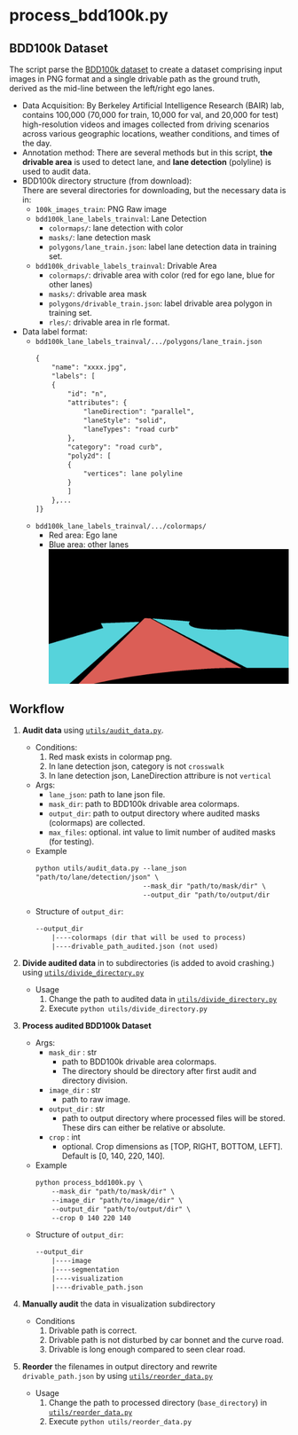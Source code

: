 # process_bdd100k.py
## BDD100k Dataset
The script parse the [BDD100k dataset](https://dl.cv.ethz.ch/bdd100k/data/)  to create a dataset comprising input images in PNG format and a single drivable path as the ground truth, derived as the mid-line between the left/right ego lanes. 

- Data Acquisition: By Berkeley Artificial Intelligence Research (BAIR) lab, contains 100,000 (70,000 for train, 10,000 for val, and 20,000 for test) high-resolution videos and images collected from driving scenarios across various geographic locations, weather conditions, and times of the day.
- Annotation method: There are several methods but in this script, **the drivable area** is used to detect lane, and **lane detection** (polyline) is used to audit data.
- BDD100k directory structure (from download):\
There are several directories for downloading, but the necessary data is in:
    - `100k_images_train`: PNG Raw image
    - `bdd100k_lane_labels_trainval`: Lane Detection
        - `colormaps/`: lane detection with color
        - `masks/`: lane detection mask
        - `polygons/lane_train.json`: label lane detection data in training set.
    - `bdd100k_drivable_labels_trainval`: Drivable Area
        - `colormaps/`: drivable area with color (red for ego lane, blue for other lanes)
        - `masks/`: drivable area mask
        - `polygons/drivable_train.json`: label drivable area polygon in training set.
        - `rles/`: drivable area in rle format.
- Data label format:
    - `bdd100k_lane_labels_trainval/.../polygons/lane_train.json`
        ```
        {
            "name": "xxxx.jpg",
            "labels": [
            {
                "id": "n",
                "attributes": {
                    "laneDirection": "parallel",
                    "laneStyle": "solid",
                    "laneTypes": "road curb"
                },
                "category": "road curb",
                "poly2d": [
                {
                    "vertices": lane polyline
                }
                ]
            },...
        ]}

        ```
    - `bdd100k_lane_labels_trainval/.../colormaps/`
        - Red area: Ego lane
        - Blue area: other lanes
    ![drivable_area_preview](../../../Media/BDD100k_drivable_area_preview.png)

## Workflow

1. **Audit data** using [`utils/audit_data.py`](https://github.com/autowarefoundation/autoware.privately-owned-vehicles/blob/main/EgoPath/create_path/BDD100K/utils/audit_data.py).
    - Conditions:
        1. Red mask exists in colormap png.
        2. In lane detection json, category is not `crosswalk`
        3. In lane detection json, LaneDirection attribure is not `vertical`
    - Args:
        - `lane_json`: path to lane json file.
        - `mask_dir`: path to BDD100k drivable area colormaps.
        - `output_dir`: path to output directory where audited masks (colormaps) are collected.
        - `max_files`: optional. int value to limit number of audited masks (for testing).
    - Example
        ```
        python utils/audit_data.py --lane_json "path/to/lane/detection/json" \
                                   --mask_dir "path/to/mask/dir" \
                                   --output_dir "path/to/output/dir 
        ```
    - Structure of `output_dir`:
        ```
        --output_dir
            |----colormaps (dir that will be used to process)
            |----drivable_path_audited.json (not used)
        ```
2. **Divide audited data** in to subdirectories (is added to avoid crashing.) using [`utils/divide_directory.py`](https://github.com/autowarefoundation/autoware.privately-owned-vehicles/blob/main/EgoPath/create_path/BDD100K/utils/divide_directory.py)
    - Usage
        1. Change the path to audited data in [`utils/divide_directory.py`](https://github.com/autowarefoundation/autoware.privately-owned-vehicles/blob/main/EgoPath/create_path/BDD100K/utils/divide_directory.py)
        2. Execute `python utils/divide_directory.py`

3. **Process audited BDD100k Dataset**
    - Args:
        - `mask_dir` : str
            - path to BDD100k drivable area colormaps.
            - The directory should be directory after first audit and directory division.
        - `image_dir` : str
            - path to raw image.
        - `output_dir` : str
            - path to output directory where processed files will be stored. These dirs can either be relative or absolute.
        - `crop` : int
            - optional. Crop dimensions as [TOP, RIGHT, BOTTOM, LEFT]. Default is [0, 140, 220, 140].
    - Example
        ```
        python process_bdd100k.py \
			--mask_dir "path/to/mask/dir" \
			--image_dir "path/to/image/dir" \
			--output_dir "path/to/output/dir" \
			--crop 0 140 220 140
        ```
    - Structure of `output_dir`:
        ```
        --output_dir
            |----image
            |----segmentation
            |----visualization
            |----drivable_path.json
        ```

4. **Manually audit** the data in visualization subdirectory
    - Conditions
        1. Drivable path is correct.
        2. Drivable path is not disturbed by car bonnet and the curve road.
        3. Drivable is long enough compared to seen clear road.

5. **Reorder** the filenames in output directory and rewrite `drivable_path.json` by using [`utils/reorder_data.py`](https://github.com/autowarefoundation/autoware.privately-owned-vehicles/blob/main/EgoPath/create_path/BDD100K/utils/reorder_data.py)
    - Usage
        1. Change the path to processed directory (`base_directory`) in [`utils/reorder_data.py`](https://github.com/autowarefoundation/autoware.privately-owned-vehicles/blob/main/EgoPath/create_path/BDD100K/utils/reorder_data.py)
        2. Execute `python utils/reorder_data.py`